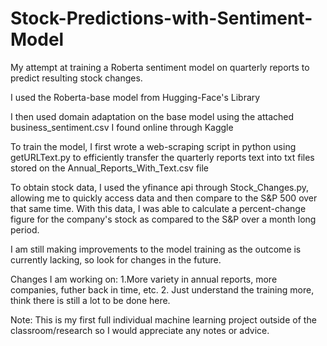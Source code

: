 # Stock-Predictions-with-Sentiment-Model
My attempt at training a Roberta sentiment model on quarterly reports to predict resulting stock changes.

I used the Roberta-base model from Hugging-Face's Library

I then used domain adaptation on the base model using the attached business_sentiment.csv I found online through Kaggle

To train the model, I first wrote a web-scraping script in python using getURLText.py to efficiently transfer the quarterly reports text into txt files stored on the Annual_Reports_With_Text.csv file

To obtain stock data, I used the yfinance api through Stock_Changes.py, allowing me to quickly access data and then compare to the S&P 500 over that same time. With this data, I was able to calculate a percent-change figure for the company's stock as compared to the S&P over a month long period.

I am still making improvements to the model training as the outcome is currently lacking, so look for changes in the future.

Changes I am working on:
1.More variety in annual reports, more companies, futher back in time, etc.
2. Just understand the training more, think there is still a lot to be done here.

Note: This is my first full individual machine learning project outside of the classroom/research so I would appreciate any notes or advice.
